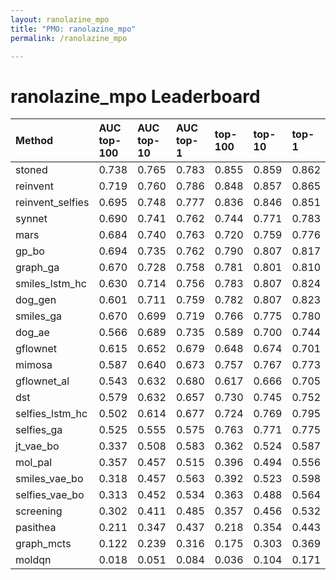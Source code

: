 ```yaml
---
layout: ranolazine_mpo
title: "PMO: ranolazine_mpo"
permalink: /ranolazine_mpo

---
```


# ranolazine_mpo Leaderboard




| Method | AUC top-100 | AUC top-10 | AUC top-1 | top-100 | top-10 | top-1 |
| :--- | :------------- | :--- | :--- | :--- | :--- | :--- |
| stoned | 0.738 | 0.765 | 0.783 | 0.855 | 0.859 | 0.862 |
| reinvent | 0.719 | 0.760 | 0.786 | 0.848 | 0.857 | 0.865 |
| reinvent_selfies | 0.695 | 0.748 | 0.777 | 0.836 | 0.846 | 0.851 |
| synnet | 0.690 | 0.741 | 0.762 | 0.744 | 0.771 | 0.783 |
| mars | 0.684 | 0.740 | 0.763 | 0.720 | 0.759 | 0.776 |
| gp_bo | 0.694 | 0.735 | 0.762 | 0.790 | 0.807 | 0.817 |
| graph_ga | 0.670 | 0.728 | 0.758 | 0.781 | 0.801 | 0.810 |
| smiles_lstm_hc | 0.630 | 0.714 | 0.756 | 0.783 | 0.807 | 0.824 |
| dog_gen | 0.601 | 0.711 | 0.759 | 0.782 | 0.807 | 0.823 |
| smiles_ga | 0.670 | 0.699 | 0.719 | 0.766 | 0.775 | 0.780 |
| dog_ae | 0.566 | 0.689 | 0.735 | 0.589 | 0.700 | 0.744 |
| gflownet | 0.615 | 0.652 | 0.679 | 0.648 | 0.674 | 0.701 |
| mimosa | 0.587 | 0.640 | 0.673 | 0.757 | 0.767 | 0.773 |
| gflownet_al | 0.543 | 0.632 | 0.680 | 0.617 | 0.666 | 0.705 |
| dst | 0.579 | 0.632 | 0.657 | 0.730 | 0.745 | 0.752 |
| selfies_lstm_hc | 0.502 | 0.614 | 0.677 | 0.724 | 0.769 | 0.795 |
| selfies_ga | 0.525 | 0.555 | 0.575 | 0.763 | 0.771 | 0.775 |
| jt_vae_bo | 0.337 | 0.508 | 0.583 | 0.362 | 0.524 | 0.587 |
| mol_pal | 0.357 | 0.457 | 0.515 | 0.396 | 0.494 | 0.556 |
| smiles_vae_bo | 0.318 | 0.457 | 0.563 | 0.392 | 0.523 | 0.598 |
| selfies_vae_bo | 0.313 | 0.452 | 0.534 | 0.363 | 0.488 | 0.564 |
| screening | 0.302 | 0.411 | 0.485 | 0.357 | 0.456 | 0.532 |
| pasithea | 0.211 | 0.347 | 0.437 | 0.218 | 0.354 | 0.443 |
| graph_mcts | 0.122 | 0.239 | 0.316 | 0.175 | 0.303 | 0.369 |
| moldqn | 0.018 | 0.051 | 0.084 | 0.036 | 0.104 | 0.171 |


